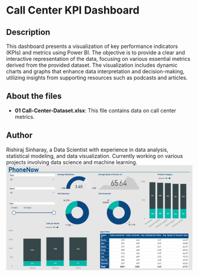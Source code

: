 # Call Center KPI Dashboard

## Description
This dashboard presents a visualization of key performance indicators (KPIs) and metrics using Power BI. The objective is to provide a clear and interactive representation of the data, focusing on various essential metrics derived from the provided dataset. The visualization includes dynamic charts and graphs that enhance data interpretation and decision-making, utilizing insights from supporting resources such as podcasts and articles.
## About the files
- **01 Call-Center-Dataset.xlsx**: This file contains data on call center metrics.
## Author
Rishiraj Sinharay, a Data Scientist with experience in data analysis, statistical modeling, and data visualization. Currently working on various projects involving data science and machine learning.
![Dashboard Image](dashboard_img.PNG)
